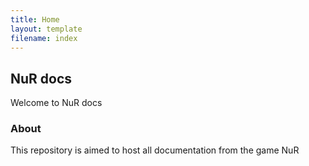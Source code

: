 ```yaml
---
title: Home
layout: template
filename: index
--- 
```


## NuR docs
Welcome to NuR docs

### About
This repository is aimed to host all documentation from the game NuR
